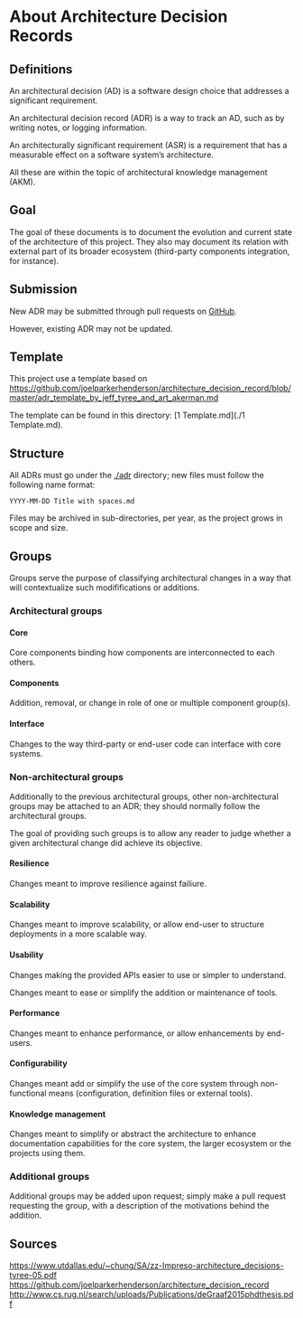 # About Architecture Decision Records

## Definitions

An architectural decision (AD) is a software design choice that addresses 
a significant requirement.

An architectural decision record (ADR) is a way to track an AD, such as by 
writing notes, or logging information.

An architecturally significant requirement (ASR) is a requirement that has 
a measurable effect on a software system’s architecture.

All these are within the topic of architectural knowledge management (AKM).

## Goal 

The goal of these documents is to document the evolution and current state 
of the architecture of this project. They also may document its relation with 
external part of its broader ecosystem (third-party components integration, 
for instance).

## Submission

New ADR may be submitted through pull requests on [GitHub](https://github.com/rak/rak).

However, existing ADR may not be updated.

## Template

This project use a template based on https://github.com/joelparkerhenderson/architecture_decision_record/blob/master/adr_template_by_jeff_tyree_and_art_akerman.md

The template can be found in this directory: [1 Template.md](./1 Template.md).

## Structure

All ADRs must go under the [./adr](./) directory; new files must follow the following
name format:

    YYYY-MM-DD Title with spaces.md

Files may be archived in sub-directories, per year, as the project grows in scope and size.

## Groups

Groups serve the purpose of classifying architectural changes 
in a way that will contextualize such modififications or additions.

### Architectural groups

#### Core

Core components binding how components are interconnected to each others.

#### Components

Addition, removal, or change in role of one or multiple component group(s).

#### Interface

Changes to the way third-party or end-user code can interface with core systems.

### Non-architectural groups

Additionally to the previous architectural groups, other non-architectural groups
may be attached to an ADR; they should normally follow the architectural groups.

The goal of providing such groups is to allow any reader to judge whether a given
architectural change did achieve its objective.

#### Resilience

Changes meant to improve resilience against failiure.

#### Scalability

Changes meant to improve scalability, or allow end-user to structure
deployments in a more scalable way.

#### Usability

Changes making the provided APIs easier to use or simpler to understand.

Changes meant to ease or simplify the addition or maintenance
of tools. 

#### Performance

Changes meant to enhance performance, or allow enhancements by end-users.

#### Configurability

Changes meant add or simplify the use of the core system through
non-functional means (configuration, definition files or external tools).

#### Knowledge management

Changes meant to simplify or abstract the architecture to enhance documentation
capabilities for the core system, the larger ecosystem or the projects using them.

### Additional groups

Additional groups may be added upon request; simply make a pull request
requesting the group, with a description of the motivations behind the addition.

## Sources

https://www.utdallas.edu/~chung/SA/zz-Impreso-architecture_decisions-tyree-05.pdf
https://github.com/joelparkerhenderson/architecture_decision_record
http://www.cs.rug.nl/search/uploads/Publications/deGraaf2015phdthesis.pdf
